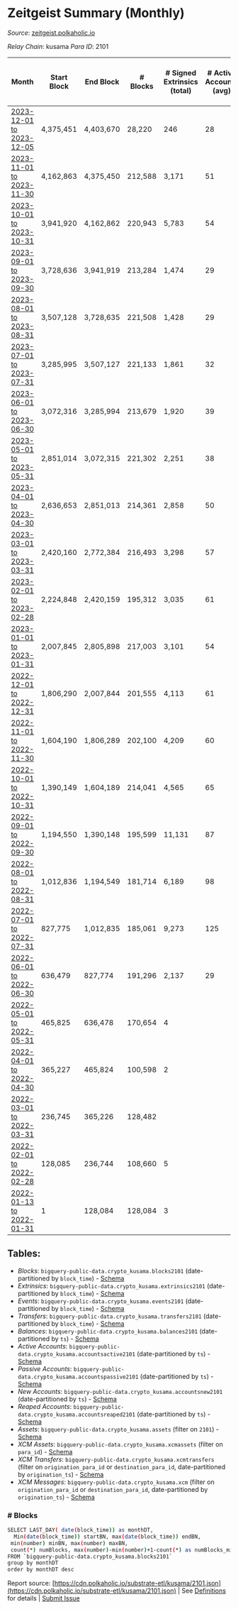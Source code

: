 # Zeitgeist Summary (Monthly)

_Source_: [zeitgeist.polkaholic.io](https://zeitgeist.polkaholic.io)

*Relay Chain*: kusama
*Para ID*: 2101



| Month | Start Block | End Block | # Blocks | # Signed Extrinsics (total) | # Active Accounts (avg) | # Addresses with Balances (max) | Issues |
| ----- | ----------- | --------- | -------- | --------------------------- | ----------------------- | ------------------------------- | ------ |
| [2023-12-01 to 2023-12-05](/kusama/2101-zeitgeist/2023-12-31.md) | 4,375,451 | 4,403,670 | 28,220 | 246 | 28 | 16,703 | -   |   
| [2023-11-01 to 2023-11-30](/kusama/2101-zeitgeist/2023-11-30.md) | 4,162,863 | 4,375,450 | 212,588 | 3,171 | 51 | 16,707 | -   |   
| [2023-10-01 to 2023-10-31](/kusama/2101-zeitgeist/2023-10-31.md) | 3,941,920 | 4,162,862 | 220,943 | 5,783 | 54 | 16,752 | -   |   
| [2023-09-01 to 2023-09-30](/kusama/2101-zeitgeist/2023-09-30.md) | 3,728,636 | 3,941,919 | 213,284 | 1,474 | 29 | 16,263 | -   |   
| [2023-08-01 to 2023-08-31](/kusama/2101-zeitgeist/2023-08-31.md) | 3,507,128 | 3,728,635 | 221,508 | 1,428 | 29 | 16,069 | -   |   
| [2023-07-01 to 2023-07-31](/kusama/2101-zeitgeist/2023-07-31.md) | 3,285,995 | 3,507,127 | 221,133 | 1,861 | 32 | 15,986 | -   |   
| [2023-06-01 to 2023-06-30](/kusama/2101-zeitgeist/2023-06-30.md) | 3,072,316 | 3,285,994 | 213,679 | 1,920 | 39 | 15,907 | -   |   
| [2023-05-01 to 2023-05-31](/kusama/2101-zeitgeist/2023-05-31.md) | 2,851,014 | 3,072,315 | 221,302 | 2,251 | 38 | 15,827 | -   |   
| [2023-04-01 to 2023-04-30](/kusama/2101-zeitgeist/2023-04-30.md) | 2,636,653 | 2,851,013 | 214,361 | 2,858 | 50 | 15,705 | -   |   
| [2023-03-01 to 2023-03-31](/kusama/2101-zeitgeist/2023-03-31.md) | 2,420,160 | 2,772,384 | 216,493 | 3,298 | 57 | 15,624 | - 135,732 (38.54%) |   
| [2023-02-01 to 2023-02-28](/kusama/2101-zeitgeist/2023-02-28.md) | 2,224,848 | 2,420,159 | 195,312 | 3,035 | 61 | 15,516 | -   |   
| [2023-01-01 to 2023-01-31](/kusama/2101-zeitgeist/2023-01-31.md) | 2,007,845 | 2,805,898 | 217,003 | 3,101 | 54 | 15,366 | - 581,051 (72.81%) |   
| [2022-12-01 to 2022-12-31](/kusama/2101-zeitgeist/2022-12-31.md) | 1,806,290 | 2,007,844 | 201,555 | 4,113 | 61 | 15,180 | -   |   
| [2022-11-01 to 2022-11-30](/kusama/2101-zeitgeist/2022-11-30.md) | 1,604,190 | 1,806,289 | 202,100 | 4,209 | 60 | 15,042 | -   |   
| [2022-10-01 to 2022-10-31](/kusama/2101-zeitgeist/2022-10-31.md) | 1,390,149 | 1,604,189 | 214,041 | 4,565 | 65 | 14,979 | -   |   
| [2022-09-01 to 2022-09-30](/kusama/2101-zeitgeist/2022-09-30.md) | 1,194,550 | 1,390,148 | 195,599 | 11,131 | 87 | 14,980 | -   |   
| [2022-08-01 to 2022-08-31](/kusama/2101-zeitgeist/2022-08-31.md) | 1,012,836 | 1,194,549 | 181,714 | 6,189 | 98 | 14,857 | -   |   
| [2022-07-01 to 2022-07-31](/kusama/2101-zeitgeist/2022-07-31.md) | 827,775 | 1,012,835 | 185,061 | 9,273 | 125 | 14,549 | -   |   
| [2022-06-01 to 2022-06-30](/kusama/2101-zeitgeist/2022-06-30.md) | 636,479 | 827,774 | 191,296 | 2,137 | 29 | 13,858 | -   |   
| [2022-05-01 to 2022-05-31](/kusama/2101-zeitgeist/2022-05-31.md) | 465,825 | 636,478 | 170,654 | 4 |  | 6 | -   |   
| [2022-04-01 to 2022-04-30](/kusama/2101-zeitgeist/2022-04-30.md) | 365,227 | 465,824 | 100,598 | 2 |  | 5 | -   |   
| [2022-03-01 to 2022-03-31](/kusama/2101-zeitgeist/2022-03-31.md) | 236,745 | 365,226 | 128,482 |  |  | 5 | -   |   
| [2022-02-01 to 2022-02-28](/kusama/2101-zeitgeist/2022-02-28.md) | 128,085 | 236,744 | 108,660 | 5 |  | 5 | -   |   
| [2022-01-13 to 2022-01-31](/kusama/2101-zeitgeist/2022-01-31.md) | 1 | 128,084 | 128,084 | 3 |  |  | -   |   

## Tables:

* _Blocks_: `bigquery-public-data.crypto_kusama.blocks2101` (date-partitioned by `block_time`) - [Schema](/schema/balances.json)
* _Extrinsics_: `bigquery-public-data.crypto_kusama.extrinsics2101` (date-partitioned by `block_time`) - [Schema](/schema/extrinsics.json)
* _Events_: `bigquery-public-data.crypto_kusama.events2101` (date-partitioned by `block_time`) - [Schema](/schema/events.json)
* _Transfers_: `bigquery-public-data.crypto_kusama.transfers2101` (date-partitioned by `block_time`) - [Schema](/schema/transfers.json)
* _Balances_: `bigquery-public-data.crypto_kusama.balances2101` (date-partitioned by `ts`) - [Schema](/schema/balances.json)
* _Active Accounts_: `bigquery-public-data.crypto_kusama.accountsactive2101` (date-partitioned by `ts`) - [Schema](/schema/accountsactive.json)
* _Passive Accounts_: `bigquery-public-data.crypto_kusama.accountspassive2101` (date-partitioned by `ts`) - [Schema](/schema/accountspassive.json)
* _New Accounts_: `bigquery-public-data.crypto_kusama.accountsnew2101` (date-partitioned by `ts`) - [Schema](/schema/accountsnew.json)
* _Reaped Accounts_: `bigquery-public-data.crypto_kusama.accountsreaped2101` (date-partitioned by `ts`) - [Schema](/schema/accountsreaped.json)
* _Assets_: `bigquery-public-data.crypto_kusama.assets` (filter on `2101`) - [Schema](/schema/assets.json)
* _XCM Assets_: `bigquery-public-data.crypto_kusama.xcmassets` (filter on `para_id`) - [Schema](/schema/xcmassets.json)
* _XCM Transfers_: `bigquery-public-data.crypto_kusama.xcmtransfers` (filter on `origination_para_id` or `destination_para_id`, date-partitioned by `origination_ts`) - [Schema](/schema/xcmtransfers.json)
* _XCM Messages_: `bigquery-public-data.crypto_kusama.xcm` (filter on `origination_para_id` or `destination_para_id`, date-partitioned by `origination_ts`) - [Schema](/schema/xcm.json)

### # Blocks
```bash
SELECT LAST_DAY( date(block_time)) as monthDT,
  Min(date(block_time)) startBN, max(date(block_time)) endBN, 
 min(number) minBN, max(number) maxBN, 
 count(*) numBlocks, max(number)-min(number)+1-count(*) as numBlocks_missing 
FROM `bigquery-public-data.crypto_kusama.blocks2101` 
group by monthDT 
order by monthDT desc
```


Report source: [https://cdn.polkaholic.io/substrate-etl/kusama/2101.json](https://cdn.polkaholic.io/substrate-etl/kusama/2101.json) | See [Definitions](/DEFINITIONS.md) for details | [Submit Issue](https://github.com/colorfulnotion/substrate-etl/issues)

